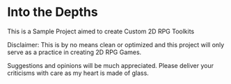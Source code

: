 # Into the Depths

This is a Sample Project aimed to create Custom 2D RPG Toolkits

Disclaimer: This is by no means clean or optimized and this project will only serve as a practice in creating 2D RPG Games. 

Suggestions and opinions will be much appreciated. Please deliver your criticisms with care as my heart is made of glass.